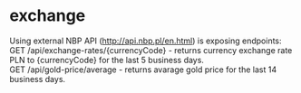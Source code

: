 # exchange
Using external NBP API (http://api.nbp.pl/en.html) is exposing endpoints:
<br>GET /api/exchange-rates/{currencyCode} - returns currency exchange rate PLN to {currencyCode} for the last 5 business days.
<br>GET /api/gold-price/average - returns avarage gold price for the last 14 business days.
